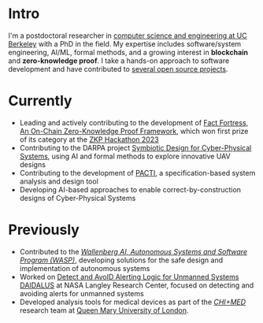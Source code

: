 # Intro

I'm a postdoctoral researcher in [computer science and engineering at UC Berkeley](https://www.icyphy.org/people.html) with a PhD in the field. 
My expertise includes software/system engineering, AI/ML, formal methods, and a growing interest in **blockchain** and **zero-knowledge proof**. 
I take a hands-on approach to software development and have contributed to [several open source projects](https://pierg.github.io/projects).

# Currently

- Leading and actively contributing to the development of [Fact Fortress, An On-Chain Zero-Knowledge Proof Framework](https://pierg.github.io/fact-fortress-web/), which won first prize of its category at the [ZKP Hackathon 2023](https://zk-hacking.org)
- Contributing to the DARPA project [Symbiotic Design for Cyber-Physical Systems](https://www.darpa.mil/program/symbiotic-design-for-cyber-physical-systems), using AI and formal methods to explore innovative UAV designs
- Contributing to the development of [PACTI](https://www.pacti.org), a specification-based system analysis and design tool
- Developing AI-based approaches to enable correct-by-construction designs of Cyber-Physical Systems

# Previously

- Contributed to the [_Wallenberg AI, Autonomous Systems and Software Program (WASP)_](https://wasp-sweden.org), developing solutions for the safe design and implementation of autonomous systems
- Worked on [Detect and AvoID Alerting Logic for Unmanned Systems DAIDALUS](https://github.com/nasa/daidalus) at NASA Langley Research Center, focused on detecting and avoiding alerts for unmanned systems
- Developed analysis tools for medical devices as part of the [_CHI+MED_](https://www.chi-med.ac.uk/research/) research team at [Queen Mary University of London](https://www.qmul.ac.uk).

